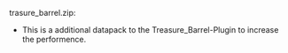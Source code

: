 trasure_barrel.zip:
- This is a additional datapack to the Treasure_Barrel-Plugin to increase the performence.
